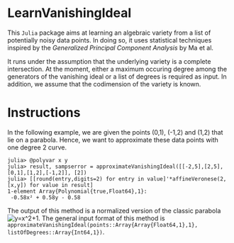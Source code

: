# LearnVanishingIdeal
 
This `Julia` package aims at learning an algebraic variety from a list of potentially noisy data points. In doing so, it uses statistical techniques inspired by the *Generalized Principal Component Analysis* by Ma et al. 

It runs under the assumption that the underlying variety is a complete intersection. At the moment, either a maximum occuring degree among the generators of the vanishing ideal or a list of degrees is required as input. In addition, we assume that the codimension of the variety is known. 

# Instructions

In the following example, we are given the points (0,1), (-1,2) and (1,2) that lie on a parabola. Hence, we want to approximate these data points with one degree 2 curve. 

```
julia> @polyvar x y
julia> result, sampserror = approximateVanishingIdeal([[-2,5],[2,5],[0,1],[1,2],[-1,2]], [2])
julia> [[round(entry,digits=2) for entry in value]'*affineVeronese(2,[x,y]) for value in result]
1-element Array{Polynomial{true,Float64},1}:
 -0.58x² + 0.58y - 0.58
```

The output of this method is a normalized version of the classic parabola ![ y=x^2+1](https://latex.codecogs.com/svg.latex?y=x^2+1). The general input format of this method is `approximateVanishingIdeal(points::Array{Array{Float64,1},1}, listOfDegrees::Array{Int64,1})`.
